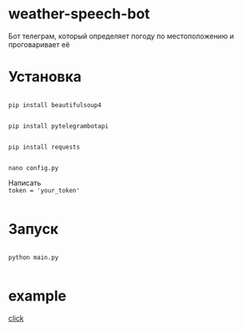 # weather-speech-bot
Бот телеграм, который определяет погоду по местоположению и проговаривает её

# Установка

<code>
pip install beautifulsoup4
  </code>
  <br />
<code>
pip install pytelegrambotapi
  </code>
  <br />
<code>
pip install requests
  </code>
  <br />
<code>
nano config.py
  </code>
  <br />
Написать
<code>
token = 'your_token'
  </code>

# Запуск
<code>
python main.py
  </code>
  
# example
<a href='https://t.me/weather_speech_bot'>click</a>
